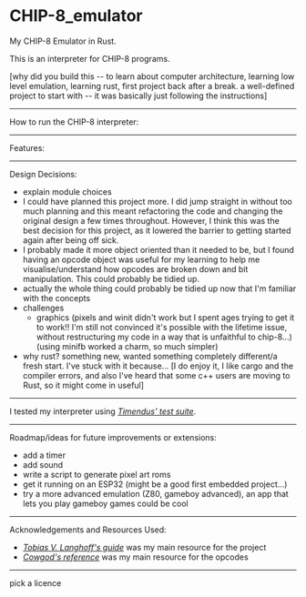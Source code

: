 # CHIP-8_emulator
My CHIP-8 Emulator in Rust.

This is an interpreter for CHIP-8 programs.

[why did you build this -- to learn about computer architecture, learning low level emulation, learning rust, first project back after a break. a well-defined project to start with -- it was basically just following the instructions]

-------------------------------------

How to run the CHIP-8 interpreter:

-------------------------------------

Features:

-------------------------------------

Design Decisions:
- explain module choices
- I could have planned this project more. I did jump straight in without too much planning and this meant refactoring the code and changing the original design a few times throughout. However, I think this was the best decision for this project, as it lowered the barrier to getting started again after being off sick.
- I probably made it more object oriented than it needed to be, but I found having an opcode object was useful for my learning to help me visualise/understand how opcodes are broken down and bit manipulation. This could probably be tidied up.
- actually the whole thing could probably be tidied up now that I'm familiar with the concepts
- challenges 
    - graphics (pixels and winit didn't work but I spent ages trying to get it to work!! I'm still not convinced it's possible with the lifetime issue, without restructuring my code in a way that is unfaithful to chip-8...) (using minifb worked a charm, so much simpler)
- why rust? something new, wanted something completely different/a fresh start. I've stuck with it because... [I do enjoy it, I like cargo and the compiler errors, and also I've heard that some c++ users are moving to Rust, so it might come in useful]

-------------------------------------

I tested my interpreter using [_Timendus' test suite_](https://github.com/Timendus/chip8-test-suite).

-------------------------------------

Roadmap/ideas for future improvements or extensions:
- add a timer
- add sound
- write a script to generate pixel art roms 
- get it running on an ESP32 (might be a good first embedded project...)
- try a more advanced emulation (Z80, gameboy advanced), an app that lets you play gameboy games could be cool

-------------------------------------

Acknowledgements and Resources Used:
- [_Tobias V. Langhoff's guide_](https://tobiasvl.github.io/blog/write-a-chip-8-emulator/) was my main resource for the project 
- [_Cowgod's reference_](http://devernay.free.fr/hacks/chip8/C8TECH10.HTM) was my main resource for the opcodes 

--------------------------------------

pick a licence
